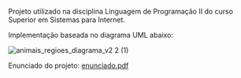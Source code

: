 Projeto utilizado na disciplina Linguagem de Programação II do curso Superior em Sistemas para Internet.

Implementação baseada no diagrama UML abaixo:

![animais_regioes_diagrama_v2 2 (1)](https://github.com/user-attachments/assets/10badd0d-f7ad-4a62-a49a-a81352a1518c)



Enunciado do projeto:
[enunciado.pdf](https://github.com/user-attachments/files/20854719/enunciado.pdf)
